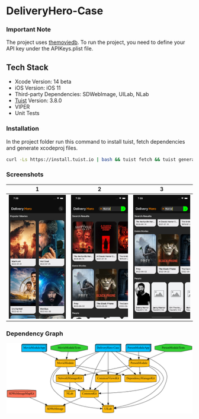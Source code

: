 # DeliveryHero-Case

### Important Note

The project uses [themoviedb](https://www.themoviedb.org). To run the project, you need to define your API key under the APIKeys.plist file.

## Tech Stack

- Xcode Version: 14 beta
- iOS Version: iOS 11
- Third-party Dependencies: SDWebImage, UILab, NLab
- [Tuist](https://tuist.io) Version: 3.8.0
- VIPER
- Unit Tests

### Installation 
In the project folder run this command to install tuist, fetch dependencies and generate xcodeproj files. 
```bash
curl -Ls https://install.tuist.io | bash && tuist fetch && tuist generate
```

### Screenshots
| 1 | 2 | 3 |
|---|--|--|
| <img src="assets/screenShot1.png" width="200"> | <img src="assets/screenShot2.png" width="200"> | <img src="assets/screenShot3.png" width="200"> |


### Dependency Graph
![graph](assets/graph.png)

